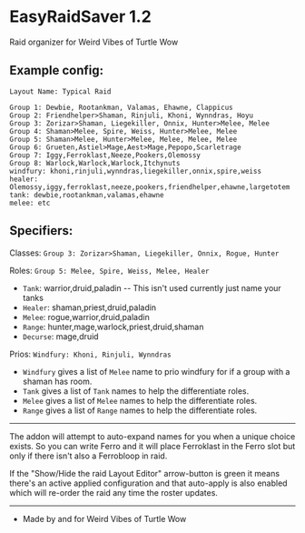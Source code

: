 # EasyRaidSaver 1.2
Raid organizer for Weird Vibes of Turtle Wow

Example config:
---
```
Layout Name: Typical Raid

Group 1: Dewbie, Rootankman, Valamas, Ehawne, Clappicus
Group 2: Friendhelper>Shaman, Rinjuli, Khoni, Wynndras, Hoyu
Group 3: Zorizar>Shaman, Liegekiller, Onnix, Hunter>Melee, Melee
Group 4: Shaman>Melee, Spire, Weiss, Hunter>Melee, Melee
Group 5: Shaman>Melee, Hunter>Melee, Melee, Melee, Melee
Group 6: Grueten,Astiel>Mage,Aest>Mage,Pepopo,Scarletrage
Group 7: Iggy,Ferroklast,Neeze,Pookers,Olemossy
Group 8: Warlock,Warlock,Warlock,Itchynuts
windfury: khoni,rinjuli,wynndras,liegekiller,onnix,spire,weiss
healer: Olemossy,iggy,ferroklast,neeze,pookers,friendhelper,ehawne,largetotem
tank: dewbie,rootankman,valamas,ehawne
melee: etc
```

Specifiers:
---
Classes: `Group 3: Zorizar>Shaman, Liegekiller, Onnix, Rogue, Hunter`

Roles: `Group 5: Melee, Spire, Weiss, Melee, Healer`
* `Tank`: warrior,druid,paladin -- This isn't used currently just name your tanks
* `Healer`: shaman,priest,druid,paladin
* `Melee`: rogue,warrior,druid,paladin
* `Range`: hunter,mage,warlock,priest,druid,shaman
* `Decurse`: mage,druid

Prios: `Windfury: Khoni, Rinjuli, Wynndras`
* `Windfury` gives a list of `Melee` name to prio windfury for if a group with a shaman has room.
* `Tank` gives a list of `Tank` names to help the differentiate roles.
* `Melee` gives a list of `Melee` names to help the differentiate roles.
* `Range` gives a list of `Range` names to help the differentiate roles.

___
The addon will attempt to auto-expand names for you when a unique choice exists. So you can write Ferro and it will place Ferroklast in the Ferro slot but only if there isn't also a Ferrobloop in raid.  

If the "Show/Hide the raid Layout Editor" arrow-button is green it means there's an active applied configuration and that auto-apply is also enabled which will re-order the raid any time the roster updates.  

___
* Made by and for Weird Vibes of Turtle Wow  
